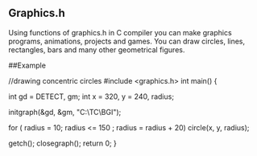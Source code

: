 Graphics.h
----------

Using functions of graphics.h in C compiler you can make graphics programs, animations, projects and games. You can
draw circles, lines, rectangles, bars and many other geometrical figures.


##Example

  //drawing concentric circles
  #include <graphics.h>
  int main() { 

   int gd = DETECT, gm;
   int x = 320, y = 240, radius;
 
   initgraph(&gd, &gm, "C:\\TC\\BGI");
 
   for ( radius = 10; radius <= 150 ; radius = radius + 20)
      circle(x, y, radius);
 
   getch();
   closegraph();
   return 0;
  }